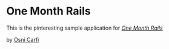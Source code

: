 # One Month Rails
This is the pinteresting sample application for
[*One Month Rails*](http://onemonthrails.com)

by  [Osni Carfi](http://google.com)